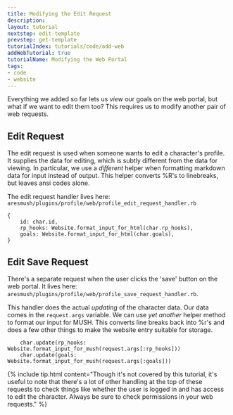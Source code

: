 ```yaml
---
title: Modifying the Edit Request
description:
layout: tutorial
nextstep: edit-template
prevstep: get-template
tutorialIndex: tutorials/code/add-web
addWebTutorial: true
tutorialName: Modifying the Web Portal
tags: 
- code
- website
---
```


Everything we added so far lets us *view* our goals on the web portal, but what if we want to edit them too?  This requires us to modify another pair of web requests.

## Edit Request

The edit request is used when someone wants to edit a character's profile.  It supplies the data for editing, which is subtly different from the data for viewing.  In particular, we use a *different* helper when formatting markdown data for input instead of output.  This helper converts %R's to linebreaks, but leaves ansi codes alone.

The edit request handler lives here:  `aresmush/plugins/profile/web/profile_edit_request_handler.rb`

    {
        id: char.id,
        rp_hooks: Website.format_input_for_html(char.rp_hooks),
        goals: Website.format_input_for_html(char.goals),
    }

## Edit Save Request

There's a separate request when the user clicks the 'save' button on the web portal.  It lives here: `aresmush/plugins/profile/web/profile_save_request_handler.rb`.

This handler does the actual *updating* of the character data.  Our data comes in the `request.args` variable.  We can use *yet another* helper method to format our input for MUSH.  This converts line breaks back into %r's and does a few other things to make the website entry suitable for storage.

        char.update(rp_hooks: Website.format_input_for_mush(request.args[:rp_hooks]))
        char.update(goals: Website.format_input_for_mush(request.args[:goals]))

{% include tip.html content="Though it's not covered by this tutorial, it's useful to note that there's a lot of other handling at the top of these requests to check things like whether the user is logged in and has access to edit the character.  Always be sure to check permissions in your web requests." %}

